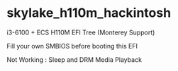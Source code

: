 # skylake_h110m_hackintosh
i3-6100 + ECS H110M EFI Tree (Monterey Support)

Fill your own SMBIOS before booting this EFI

Not Working : Sleep and DRM Media Playback
